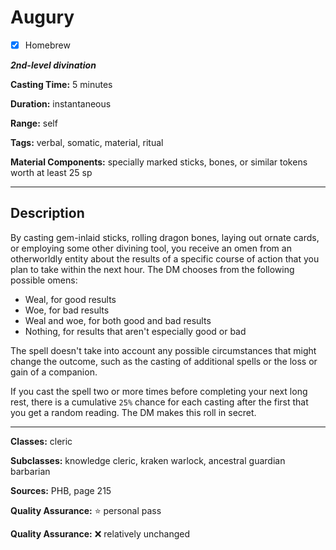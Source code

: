 # Augury

- [x] Homebrew

***2nd-level divination***

**Casting Time:** 5 minutes

**Duration:** instantaneous

**Range:** self

**Tags:** verbal, somatic, material, ritual

**Material Components:** specially marked sticks, bones, or similar tokens worth at least 25 sp

---

## Description
By casting gem-inlaid sticks, rolling dragon bones, laying out ornate cards, or employing some other divining tool, you receive an omen from an otherworldly entity about the results of a specific course of action that you plan to take within the next hour.
The DM chooses from the following possible omens:
- Weal, for good results
- Woe, for bad results
- Weal and woe, for both good and bad results
- Nothing, for results that aren't especially good or bad

The spell doesn't take into account any possible circumstances that might change the outcome, such as the casting of additional spells or the loss or gain of a companion.

If you cast the spell two or more times before completing your next long rest, there is a cumulative `25%` chance for each casting after the first that you get a random reading.
The DM makes this roll in secret.

---

**Classes:** cleric

**Subclasses:** knowledge cleric, kraken warlock, ancestral guardian barbarian

**Sources:** PHB, page 215

**Quality Assurance:** :star: personal pass

**Quality Assurance:** :x: relatively unchanged
